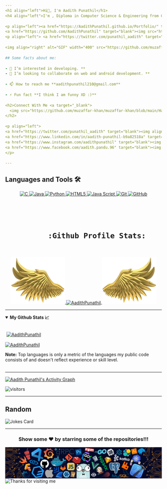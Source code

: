 ```yaml
---
<h1 align="left">Hi👋, I'm Aadith Punathil</h1>
<h4 align="left">I'm , Diploma in Computer Science & Engineering from College of Universal Engineering Payyanur Under IETE. I enjoy learning new things and developing new insights and improving my skills.</h4>

<p align="left"><a href="https://AadithPunathil.github.io/Portfolio/" target="blank"><img src="https://img.shields.io/badge/AadithPunathil-orange" alt="AadithPunathil" /> </a>
<a href="https://github.com/AadithPunathil" target="blank"><img src="https://img.shields.io/badge/Aadith%20Punathil-Official%20Github-green" alt="AadithPunathil" /> </a></p>
<p align="left"> <a href="https://twitter.com/punathil_aadith" target="blank"><img src="https://img.shields.io/twitter/follow/punathil_aadith?logo=twitter&style=for-the-badge" alt="punathil_aadith" /></a></p>

<img align="right" alt="GIF" width="400" src="https://github.com/muzaffar-khan/muzaffar-khan/blob/main/Profile.gif">

## Some facts about me:    
  
- 👀 I’m interested in developing. **
- 💞️ I’m looking to collaborate on web and android development. **

- 📫 How to reach me **aadithpunathil210@gmail.com**

- ⚡ Fun fact **I think I am funny XD :)**

<h2>Connect With Me <a target="_blank">
  <img src="https://github.com/muzaffar-khan/muzaffar-khan/blob/main/Handshake.gif" height="32px" style="max-width:100%;"></a>
</h2>

<p align="left">
<a href="https://twitter.com/punathil_aadith" target="blank"><img align="center" src="https://github.com/muzaffar-khan/muzaffar-khan/blob/main/twitter.svg" alt="muzaffar8394" height="30" width="40" /></a>
<a href="https://www.linkedin.com/in/aadith-punathil-b9a82518a" target="blank"><img align="center" src="https://github.com/muzaffar-khan/muzaffar-khan/blob/main/linkedin.svg" alt="muzaffar8394" height="30" width="40" /></a>
<a href="https://www.instagram.com/aadithpunathil" target="blank"><img align="center" src="https://github.com/muzaffar-khan/muzaffar-khan/blob/main/instagram.svg" alt="themuzaffarkhan" height="30" width="40" /></a>
<a href="https://www.facebook.com/aadith.pandu.96" target="blank"><img align="center" src="https://github.com/muzaffar-khan/muzaffar-khan/blob/main/facebook.svg" alt="themuzaffarkhan" height="30" width="40" /></a>
</p>

---
```

## Languages and Tools 🛠 &nbsp;
<p align="center">
  <a href="javascript:;">
    <img alt="C" src="https://img.shields.io/badge/c-%2300599C.svg?style=for-the-badge&logo=c&logoColor=white"/>
    <img alt="Java" src="https://img.shields.io/badge/java-%23ED8B00.svg?style=for-the-badge&logo=java&logoColor=white"/>
    <img alt="Python" src="https://img.shields.io/badge/-Python-2e3440?logoColor=white&logo=Python&style=for-the-badge&color=red" />
    <img alt="HTML5" src="https://img.shields.io/badge/-HTML5-2e3440?logoColor=white&logo=html5&style=for-the-badge&color=green" />
    <img alt="Java Script" src="https://img.shields.io/badge/-JavaScript-2e3440?logoColor=white&logo=JavaScript&style=for-the-badge&color=yellow" />
<!--     <img alt="UBUNTU" src="https://img.shields.io/badge/Ubuntu-E95420?style=for-the-badge&logo=ubuntu&logoColor=white"> -->
    <img alt="Git" src="https://img.shields.io/badge/git-%23F05033.svg?style=for-the-badge&logo=git&logoColor=white"/>
    <img alt="GitHub" src="https://img.shields.io/badge/github-%23121011.svg?style=for-the-badge&logo=github&logoColor=white"/>
<!--     <img alt="Android Studio" src =""/> -->
  </a>
</p>

<h1 align="center">
  <br/>
    <code align="center">
      :Github Profile Stats:
    </code>
</h1>

<p align="center">
  <a href="https://github.com/AadithPunathil">
    <img height="150" width="175" src="https://github.com/muzaffar-khan/muzaffar-khan/blob/main/left.png">
    <a href="https://github.com/AadithPunathil" title="Go to Source">
      <img
        align="center"
        width="396" 
        src="https://github-readme-streak-stats.herokuapp.com/?user=AadithPunathil&theme=github-dark&hide_border=true&date_format=j%20M%5B%20Y%5D&stroke=FFFFFF"
        alt="AadithPunathil"
      />
    </a>
    <img height="150" width="175" src="https://github.com/muzaffar-khan/muzaffar-khan/blob/main/right.png">
  </a>
</p>

---
<details open="">
    <summary><strong>My Github Stats 📈 </strong></summary>
    <br>
<p>&nbsp;<a href="https://github.com/AadithPunathil"><img align="center" src="https://github-readme-stats.vercel.app/api?username=AadithPunathil&show_icons=true&count_private=true&theme=dark&hide_border=true&bg_color=0D1117" alt="AadithPunathil" /></a></p>
<p><a href="https://github.com/AadithPunathil"><img align="center" src="https://github-readme-stats.vercel.app/api/top-langs?username=AadithPunathil&langs_count=8&count_private=true&layout=compact&theme=dark&hide_border=true&bg_color=0D1117" alt="AadithPunathil" /></a></p>
<b>Note:</b> Top languages is only a metric of the languages my public code consists of and doesn't reflect experience or skill level.<br/>
</details>
<br />

---
<a href="https://activity-graph.herokuapp.com/graph?username=AadithPunathil"><img alt="Aadith Punathil's Activity Graph" src="https://activity-graph.herokuapp.com/graph?username=AadithPunathil&bg_color=0D1117&color=5BCDEC&line=5BCDEC&point=FFFFFF&hide_border=true" /></a>

![visitors](https://visitor-badge.laobi.icu/badge?page_id=AadithPunathil.AadithPunathil)

---

## Random
<img src="https://readme-jokes.vercel.app/api" alt="Jokes Card" />


---
<p align="center"><h3 align="center"> Show some ❤️ by starring some of the repositories!!!</h3></p>
<img align="center" src="https://github.com/muzaffar-khan/muzaffar-khan/blob/main/footer.png" />

<img height="120" alt="Thanks for visiting me" width="100%" src="https://raw.githubusercontent.com/BrunnerLivio/brunnerlivio/master/images/marquee.svg" />
